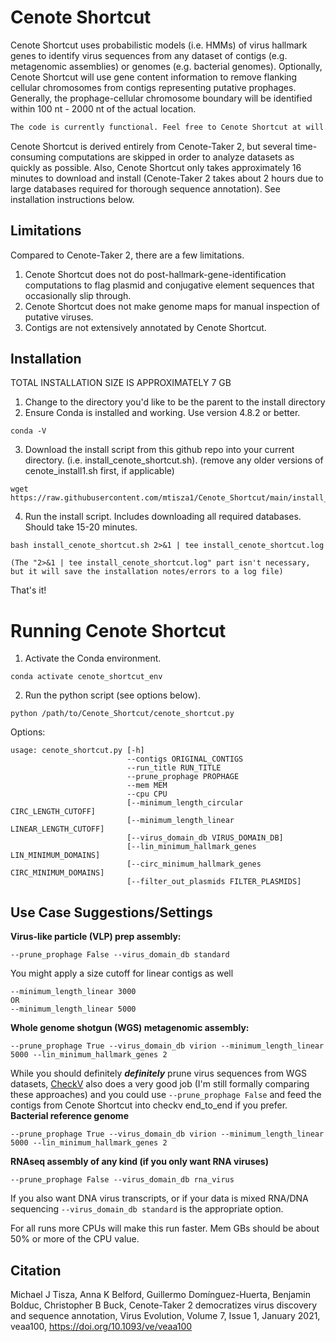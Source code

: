 # Cenote Shortcut
Cenote Shortcut uses probabilistic models (i.e. HMMs) of virus hallmark genes to identify virus sequences from any dataset of contigs (e.g. metagenomic assemblies) or genomes (e.g. bacterial genomes). Optionally, Cenote Shortcut will use gene content information to remove flanking cellular chromosomes from contigs representing putative prophages. Generally, the prophage-cellular chromosome boundary will be identified within 100 nt - 2000 nt of the actual location.

```diff
The code is currently functional. Feel free to Cenote Shortcut at will.
```
Cenote Shortcut is derived entirely from Cenote-Taker 2, but several time-consuming computations are skipped in order to analyze datasets as quickly as possible. Also, Cenote Shortcut only takes approximately 16 minutes to download and install (Cenote-Taker 2 takes about 2 hours due to large databases required for thorough sequence annotation). See installation instructions below.

## Limitations
Compared to Cenote-Taker 2, there are a few limitations.

1) Cenote Shortcut does not do post-hallmark-gene-identification computations to flag plasmid and conjugative element sequences that occasionally slip through.
2) Cenote Shortcut does not make genome maps for manual inspection of putative viruses.
3) Contigs are not extensively annotated by Cenote Shortcut.

## Installation

TOTAL INSTALLATION SIZE IS APPROXIMATELY 7 GB
1. Change to the directory you'd like to be the parent to the install directory
2. Ensure Conda is installed and working. Use version 4.8.2 or better.
```
conda -V
```
3. Download the install script from this github repo into your current directory. (i.e. install_cenote_shortcut.sh). (remove any older versions of cenote_install1.sh first, if applicable)
```
wget  https://raw.githubusercontent.com/mtisza1/Cenote_Shortcut/main/install_cenote_shortcut.sh
```
4. Run the install script. Includes downloading all required databases. Should take 15-20 minutes. 
```
bash install_cenote_shortcut.sh 2>&1 | tee install_cenote_shortcut.log

(The "2>&1 | tee install_cenote_shortcut.log" part isn't necessary, but it will save the installation notes/errors to a log file)
```
That's it!

# Running Cenote Shortcut
1. Activate the Conda environment.
```
conda activate cenote_shortcut_env
```
2. Run the python script (see options below).
```
python /path/to/Cenote_Shortcut/cenote_shortcut.py
```
Options:
```
usage: cenote_shortcut.py [-h] 
                          --contigs ORIGINAL_CONTIGS 
                          --run_title RUN_TITLE 
                          --prune_prophage PROPHAGE 
                          --mem MEM 
                          --cpu CPU 
                          [--minimum_length_circular CIRC_LENGTH_CUTOFF]
                          [--minimum_length_linear LINEAR_LENGTH_CUTOFF]
                          [--virus_domain_db VIRUS_DOMAIN_DB]
                          [--lin_minimum_hallmark_genes LIN_MINIMUM_DOMAINS]
                          [--circ_minimum_hallmark_genes CIRC_MINIMUM_DOMAINS]
                          [--filter_out_plasmids FILTER_PLASMIDS]
``` 

## Use Case Suggestions/Settings
**Virus-like particle (VLP) prep assembly:**
```
--prune_prophage False --virus_domain_db standard
```
You might apply a size cutoff for linear contigs as well
```
--minimum_length_linear 3000
OR
--minimum_length_linear 5000
```
**Whole genome shotgun (WGS) metagenomic assembly:**
```
--prune_prophage True --virus_domain_db virion --minimum_length_linear 5000 --lin_minimum_hallmark_genes 2
```
While you should definitely ***definitely*** prune virus sequences from WGS datasets, [CheckV](https://bitbucket.org/berkeleylab/checkv/src/master/) also does a very good job (I'm still formally comparing these approaches) and you could use `--prune_prophage False` and feed the contigs from Cenote Shortcut into checkv end_to_end if you prefer.
**Bacterial reference genome**
```
--prune_prophage True --virus_domain_db virion --minimum_length_linear 5000 --lin_minimum_hallmark_genes 2
```
**RNAseq assembly of any kind (if you only want RNA viruses)**
```
--prune_prophage False --virus_domain_db rna_virus
```
If you also want DNA virus transcripts, or if your data is mixed RNA/DNA sequencing `--virus_domain_db standard` is the appropriate option.

For all runs more CPUs will make this run faster. Mem GBs should be about 50% or more of the CPU value.

## Citation
Michael J Tisza, Anna K Belford, Guillermo Domínguez-Huerta, Benjamin Bolduc, Christopher B Buck, Cenote-Taker 2 democratizes virus discovery and sequence annotation, Virus Evolution, Volume 7, Issue 1, January 2021, veaa100, https://doi.org/10.1093/ve/veaa100


